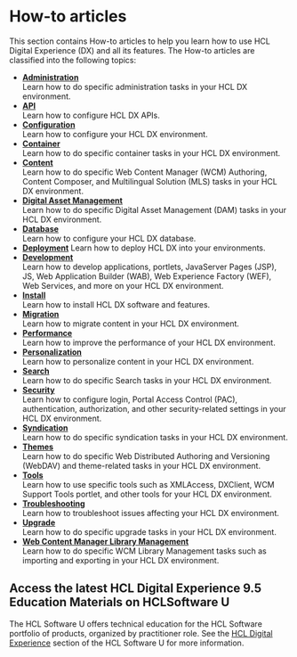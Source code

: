 # How-to articles

This section contains How-to articles to help you learn how to use HCL Digital Experience (DX) and all its features. The How-to articles are classified into the following topics:

- **[Administration](./administration/index.md)**  
Learn how to do specific administration tasks in your HCL DX environment.
- **[API](./api/index.md)**  
Learn how to configure HCL DX APIs.
- **[Configuration](./configuration/index.md)**  
Learn how to configure your HCL DX environment.
- **[Container](./container/index.md)**  
Learn how to do specific container tasks in your HCL DX environment.
- **[Content](./content/index.md)**  
Learn how to do specific Web Content Manager (WCM) Authoring, Content Composer, and Multilingual Solution (MLS) tasks in your HCL DX environment.
- **[Digital Asset Management](./dam/index.md)**  
Learn how to do specific Digital Asset Management (DAM) tasks in your HCL DX environment.
- **[Database](./database/index.md)**  
Learn how to configure your HCL DX database.
- **[Deployment](./deployment/index.md)**
Learn how to deploy HCL DX into your environments.
- **[Development](./development/index.md)**  
Learn how to develop applications, portlets, JavaServer Pages (JSP), JS, Web Application Builder (WAB), Web Experience Factory (WEF), Web Services, and more on your HCL DX environment.
- **[Install](./install/index.md)**  
Learn how to install HCL DX software and features.
- **[Migration](./migration/index.md)**  
Learn how to migrate content in your HCL DX environment.
- **[Performance](./performance/index.md)**  
Learn how to improve the performance of your HCL DX environment.
- **[Personalization](./personalization/index.md)**  
Learn how to personalize content in your HCL DX environment.
- **[Search](./search/index.md)**  
Learn how to do specific Search tasks in your HCL DX environment.
- **[Security](./security/index.md)**  
Learn how to configure login, Portal Access Control (PAC), authentication, authorization, and other security-related settings in your HCL DX environment.
- **[Syndication](./syndication/index.md)**  
Learn how to do specific syndication tasks in your HCL DX environment.
- **[Themes](./themes/index.md)**  
Learn how to do specific Web Distributed Authoring and Versioning (WebDAV) and theme-related tasks in your HCL DX environment.
- **[Tools](./tools/index.md)**  
Learn how to use specific tools such as XMLAccess, DXClient, WCM Support Tools portlet, and other tools for your HCL DX environment.
- **[Troubleshooting](./troubleshooting/index.md)**  
Learn how to troubleshoot issues affecting your HCL DX environment.
- **[Upgrade](./upgrade/index.md)**  
Learn how to do specific upgrade tasks in your HCL DX environment.
- **[Web Content Manager Library Management](./wcmlibrarymanagement/index.md)**  
Learn how to do specific WCM Library Management tasks such as importing and exporting in your HCL DX environment.

## Access the latest HCL Digital Experience 9.5 Education Materials on HCLSoftware U

The HCL Software U offers technical education for the HCL Software portfolio of products, organized by practitioner role. See the [HCL Digital Experience](https://hclsoftwareu.hcltechsw.com/) section of the HCL Software U for more information.
